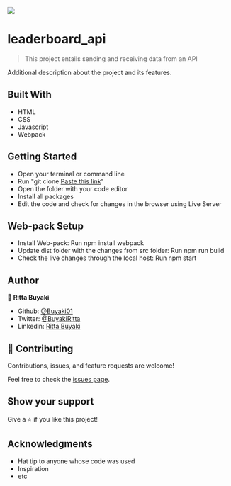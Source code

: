 ![](https://img.shields.io/badge/Microverse-blueviolet)

# leaderboard_api

> This project entails sending and receiving data from an API

Additional description about the project and its features.

## Built With

- HTML
- CSS
- Javascript
- Webpack

## Getting Started
- Open your terminal or command line
- Run "git clone [Paste this link](git@github.com:Buyaki01/leaderboard_api.git)"
- Open the folder with your code editor
- Install all packages
- Edit the code and check for changes in the browser using Live Server

## Web-pack Setup
- Install Web-pack: Run npm install webpack
- Update dist folder with the changes from src folder: Run npm run build
- Check the live changes through the local host: Run npm start

## Author

👤 **Ritta Buyaki**
- Github: [@Buyaki01](https://github.com/Buyaki01)
- Twitter: [ @BuyakiRitta](https://twitter.com/BuyakiRitta)
- Linkedin: [Ritta Buyaki](https://www.linkedin.com/in/ritta-buyaki-b12904128/)

## 🤝 Contributing

Contributions, issues, and feature requests are welcome!

Feel free to check the [issues page](https://github.com/Buyaki01/leaderboard_api/issues).

## Show your support

Give a ⭐️ if you like this project!

## Acknowledgments

- Hat tip to anyone whose code was used
- Inspiration
- etc